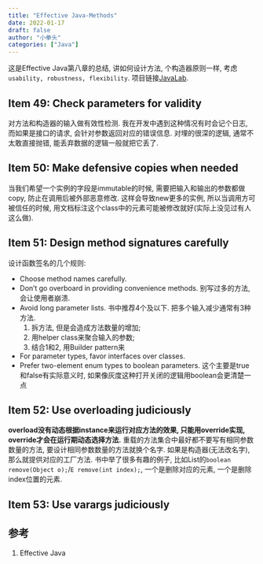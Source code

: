 ```yaml
---
title: "Effective Java-Methods"
date: 2022-01-17
draft: false
author: "小拳头"
categories: ["Java"]
---
```


这是Effective Java第八章的总结, 讲如何设计方法, 个构造器原则一样, 考虑`usability, robustness, flexibility`. 项目链接[JavaLab](https://github.com/huanruiz/JavaLab).

## Item 49: Check parameters for validity
对方法和构造器的输入做有效性检测. 我在开发中遇到这种情况有时会记个日志, 而如果是接口的请求, 会针对参数返回对应的错误信息. 对埋的很深的逻辑, 通常不太敢直接抛错, 能丢弃数据的逻辑一般就把它丢了.

## Item 50: Make defensive copies when needed
当我们希望一个实例的字段是immutable的时候, 需要把输入和输出的参数都做copy, 防止在调用后被外部恶意修改. 这样会导致new更多的实例, 所以当调用方可被信任的时候, 用文档标注这个class中的元素可能被修改就好(实际上没见过有人这么做).

## Item 51: Design method signatures carefully
设计函数签名的几个规则:
- Choose method names carefully. 
- Don’t go overboard in providing convenience methods. 别写过多的方法, 会让使用者崩溃.
- Avoid long parameter lists. 书中推荐4个及以下. 把多个输入减少通常有3种方法. 
    1. 拆方法, 但是会造成方法数量的增加; 
    2. 用helper class来聚合输入的参数; 
    3. 结合1和2, 用Builder pattern来
- For parameter types, favor interfaces over classes.
- Prefer two-element enum types to boolean parameters. 这个主要是true和false有实际意义时, 如果像灰度这种打开关闭的逻辑用boolean会更清楚一点

## Item 52: Use overloading judiciously
**overload没有动态根据instance来运行对应方法的效果, 只能用override实现, override才会在运行期动态选择方法.** 重载的方法集合中最好都不要写有相同参数数量的方法, 要设计相同参数数量的方法就换个名字. 如果是构造器(无法改名字), 那么就提供对应的工厂方法. 书中举了很多有趣的例子, 比如List的`boolean remove(Object o);`/`E remove(int index);`, 一个是删除对应的元素, 一个是删除index位置的元素.

## Item 53: Use varargs judiciously


## 参考
1. Effective Java